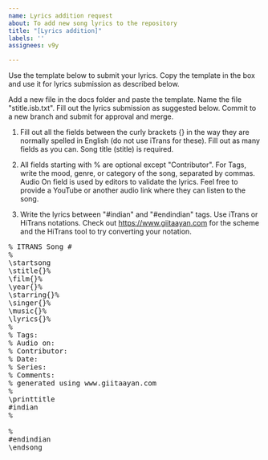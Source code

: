 ```yaml
---
name: Lyrics addition request
about: To add new song lyrics to the repository
title: "[Lyrics addition]"
labels: ''
assignees: v9y

---
```

Use the template below to submit your lyrics. Copy the template in the box and use it for lyrics submission as described below.

Add a new file in the docs folder and paste the template. Name the file "stitle.isb.txt". Fill out the lyrics submission as suggested below. Commit to a new branch and submit for approval and merge.

1. Fill out all the fields between the curly brackets {} in the way they are normally spelled in English (do not use iTrans for these). Fill out as many fields as you can. Song title (stitle) is required.

2. All fields starting with % are optional except "Contributor". For Tags, write the mood, genre, or category of the song, separated by commas. Audio On field is used by editors to validate the lyrics. Feel free to provide a YouTube or another audio link where they can listen to the song. 

3. Write the lyrics between "#indian" and "#endindian" tags. Use iTrans or HiTrans notations. Check out https://www.giitaayan.com for the scheme and the HiTrans tool to try converting your notation.

<pre>
% ITRANS Song #
% 
\startsong
\stitle{}%
\film{}%
\year{}%
\starring{}%
\singer{}%
\music{}%
\lyrics{}%
% 
% Tags: 
% Audio on: 
% Contributor: 
% Date: 
% Series: 
% Comments: 
% generated using www.giitaayan.com
%
\printtitle
#indian
%

%
#endindian
\endsong
</pre>
